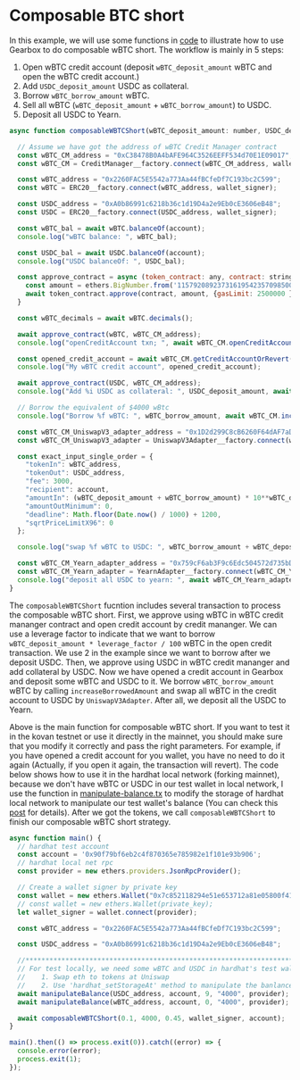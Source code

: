 # Composable BTC short

In this example, we will use some functions in [code](https://github.com/curiosityyy/play-with-gearbox/blob/main/scripts/composable-wBTC-short.ts) to illustrate how to use Gearbox to do composable wBTC short. The workflow is mainly in 5 steps:
 1. Open wBTC credit account (deposit `wBTC_deposit_amount` wBTC and open the wBTC credit account.)
 2. Add `USDC_deposit_amount` USDC as collateral.
 3. Borrow `wBTC_borrow_amount` wBTC.
 4. Sell all wBTC (`wBTC_deposit_amount` + `wBTC_borrow_amount`) to USDC.
 5. Deposit all USDC to Yearn.

```jsx title='scripts/composable-btc-short.ts'
async function composableWBTCShort(wBTC_deposit_amount: number, USDC_deposit_amount: number, wBTC_borrow_amount: number, wallet_signer: any, account: string) {

  // Assume we have got the address of wBTC Credit Manager contract
  const wBTC_CM_address = "0xC38478B0A4bAFE964C3526EEFF534d70E1E09017";
  const wBTC_CM = CreditManager__factory.connect(wBTC_CM_address, wallet_signer);

  const wBTC_address = "0x2260FAC5E5542a773Aa44fBCfeDf7C193bc2C599";
  const wBTC = ERC20__factory.connect(wBTC_address, wallet_signer);

  const USDC_address = "0xA0b86991c6218b36c1d19D4a2e9Eb0cE3606eB48";
  const USDC = ERC20__factory.connect(USDC_address, wallet_signer);

  const wBTC_bal = await wBTC.balanceOf(account);
  console.log("wBTC balance: ", wBTC_bal);

  const USDC_bal = await USDC.balanceOf(account);
  console.log("USDC balanceOf: ", USDC_bal);

  const approve_contract = async (token_contract: any, contract: string) => {
    const amount = ethers.BigNumber.from('115792089237316195423570985008687907853269984665640564039457584007913129639935');
    await token_contract.approve(contract, amount, {gasLimit: 2500000 });
  }

  const wBTC_decimals = await wBTC.decimals();

  await approve_contract(wBTC, wBTC_CM_address);
  console.log("openCreditAccount txn; ", await wBTC_CM.openCreditAccount(wBTC_deposit_amount * 10**wBTC_decimals, account, 2, 0, { gasLimit: 2500000 }));

  const opened_credit_account = await wBTC_CM.getCreditAccountOrRevert(account);
  console.log("My wBTC credit account", opened_credit_account);

  await approve_contract(USDC, wBTC_CM_address);
  console.log("Add %i USDC as collateral: ", USDC_deposit_amount, await wBTC_CM.addCollateral(account, USDC_address, USDC_deposit_amount, { gasLimit: 2500000 }));

  // Borrow the equivalent of $4000 wBtc
  console.log("Borrow %f wBTC: ", wBTC_borrow_amount, await wBTC_CM.increaseBorrowedAmount(wBTC_borrow_amount * 10**wBTC_decimals, { gasLimit: 2500000 }));

  const wBTC_CM_UniswapV3_adapter_address = "0x1D2d299C8cB6260F64dAF7aD7f5a6ABc58c88022";
  const wBTC_CM_UniswapV3_adapter = UniswapV3Adapter__factory.connect(wBTC_CM_UniswapV3_adapter_address, wallet_signer);

  const exact_input_single_order = {
    "tokenIn": wBTC_address,
    "tokenOut": USDC_address,
    "fee": 3000,
    "recipient": account,
    "amountIn": (wBTC_deposit_amount + wBTC_borrow_amount) * 10**wBTC_decimals,
    "amountOutMinimum": 0,
    "deadline": Math.floor(Date.now() / 1000) + 1200,
    "sqrtPriceLimitX96": 0
  };

  console.log("swap %f wBTC to USDC: ", wBTC_borrow_amount + wBTC_deposit_amount, await wBTC_CM_UniswapV3_adapter.exactInputSingle(exact_input_single_order, { gasLimit: 2500000 }));

  const wBTC_CM_Yearn_adapter_address = "0x759cF6ab3F9c6Edc504572d735bD383eF4e3Ce59";
  const wBTC_CM_Yearn_adapter = YearnAdapter__factory.connect(wBTC_CM_Yearn_adapter_address, wallet_signer);
  console.log("deposit all USDC to yearn: ", await wBTC_CM_Yearn_adapter['deposit()']( { gasLimit: 2500000 } ));
}
```
The `composableWBTCShort` fucntion includes several transaction to process the composable wBTC short. First, we approve using wBTC in wBTC credit mananger contract and open credit account by credit mananger. We can use a leverage factor to indicate that we want to borrow `wBTC_deposit_amount * leverage_factor / 100` wBTC in the open credit transaction. We use 2 in the example since we want to borrow after we deposit USDC. Then, we approve using USDC in wBTC credit mananger and add collateral by USDC. Now we have opened a credit account in Gearbox and deposit some wBTC and USDC to it. We borrow `wBTC_borrow_amount` wBTC by calling `increaseBorrowedAmount` and swap all wBTC in the credit account to USDC by `UniswapV3Adapter`. After all, we deposit all the USDC to Yearn.

Above is the main function for composable wBTC short. If you want to test it in the kovan testnet or use it directly in the mainnet, you should make sure that you modify it correctly and pass the right parameters. For example, if you have opened a credit account for you wallet, you have no need to do it again (Actually, if you open it again, the transaction will revert). The code below shows how to use it in the hardhat local network (forking mainnet), because we don't have wBTC or USDC in our test wallet in local network, I use the function in [manipulate-balance.tx](https://github.com/curiosityyy/play-with-gearbox/blob/main/scripts/manipulate-balance.ts) to modify the storage of hardhat local network to manipulate our test wallet's balance (You can check this [post](https://kndrck.co/posts/local_erc20_bal_mani_w_hh/) for details). After we got the tokens, we call `composableWBTCShort` to finish our composable wBTC short strategy.

```jsx title='scripts/composable-btc-short.ts'
async function main() {
  // hardhat test account
  const account = '0x90f79bf6eb2c4f870365e785982e1f101e93b906';
  // hardhat local net rpc
  const provider = new ethers.providers.JsonRpcProvider();

  // Create a wallet signer by private key
  const wallet = new ethers.Wallet("0x7c852118294e51e653712a81e05800f419141751be58f605c371e15141b007a6");
  // const wallet = new ethers.Wallet(private_key);
  let wallet_signer = wallet.connect(provider);

  const wBTC_address = "0x2260FAC5E5542a773Aa44fBCfeDf7C193bc2C599";

  const USDC_address = "0xA0b86991c6218b36c1d19D4a2e9Eb0cE3606eB48";

  //***************************************************************************
  // For test locally, we need some wBTC and USDC in hardhat's test wallet. I think there are two ways to get tokens:
  //    1. Swap eth to tokens at Uniswap
  //    2. Use 'hardhat_setStorageAt' method to manipulate the banlance.
  await manipulateBalance(USDC_address, account, 9, "4000", provider);
  await manipulateBalance(wBTC_address, account, 0, "4000", provider);

  await composableWBTCShort(0.1, 4000, 0.45, wallet_signer, account);
}

main().then(() => process.exit(0)).catch((error) => {
  console.error(error);
  process.exit(1);
});
```
